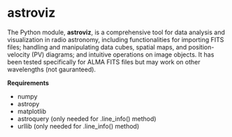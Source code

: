 # astroviz
The Python module, **astroviz**, is a comprehensive tool for data analysis and visualization in radio astronomy, including functionalities for importing FITS files; handling and manipulating data cubes, spatial maps, and position-velocity (PV) diagrams; and intuitive operations on image objects. It has been tested specifically for ALMA FITS files but may work on other wavelengths (not gauranteed).

**Requirements** 
* numpy
* astropy 
* matplotlib
* astroquery (only needed for .line_info() method)
* urllib (only needed for .line_info() method)

